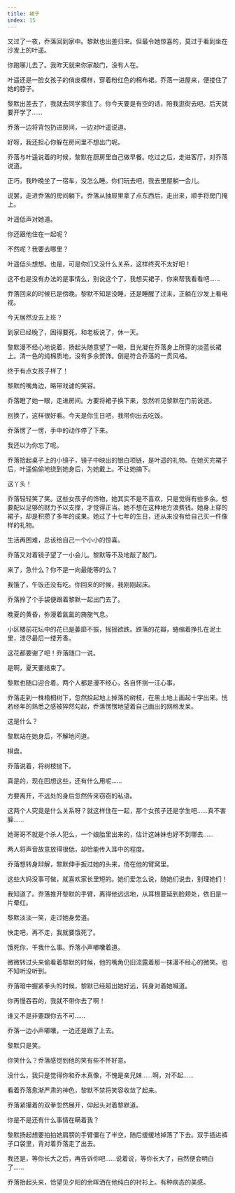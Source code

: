 ```yaml
---
title: 裙子
index: 15
---
```


又过了一夜，乔落回到家中。黎默也出差归来。但最令她惊喜的，莫过于看到坐在沙发上的叶遥。

你跑哪儿去了。我昨天就来你家敲门，没有人在。

叶遥还是一脸女孩子的俏皮模样，穿着粉红色的棉布裙。乔落一进屋来，便搂住了她的脖子。

黎默出差去了，我就去同学家住了。你今天要是有空的话，陪我逛街去吧。后天就要开学了……

乔落一边将背包扔进房间，一边对叶遥说道。

好呀，我还担心你躲在房间里不想出门呢。

乔落与叶遥说着的时候，黎默在厨房里自己做早餐。吃过之后，走进客厅，对乔落说道。

正巧，我昨晚坐了一宿车，没怎么睡。你们玩去吧，我去里屋躺一会儿。

说罢，走进乔落的房间躺下。乔落从抽屉里拿了点东西后，走出来，顺手将房门掩上。

叶遥低声对她道。

你还跟他住在一起呢？

不然呢？我要去哪里？

叶遥低头想想。也是，可是你们又没什么关系，这样终究不太好吧！

这不也是没有办法的是事情么，别说这个了，我想买裙子，你来帮我看看吧……

乔落回来的时候已是傍晚。黎默不知是没睡，还是睡醒了过来，正躺在沙发上看电视。

今天居然没去上班？

到家已经晚了，困得要死，和老板说了，休一天。

黎默漫不经心地说着，扬起头随意望了一眼，目光凝在乔落身上所穿的淡蓝长裙上。清一色的纯棉质地，没有多余赘饰。倒是符合乔落的一贯风格。

终于有点女孩子样了！

黎默的嘴角边，略带戏谑的笑容。

乔落瞪了她一眼，走进房间。方要将裙子换下来，忽然听见黎默在门前说道。

别换了，这样很好看。今天是你生日吧，我带你出去吃饭。

乔落愣了一愣，手中的动作停了下来。


我还以为你忘了呢。

乔落拾起桌子上的小镜子，镜子中映出的银白项链，是叶遥的礼物。在她买完裙子后，叶遥偷偷地绕到她身后，为她戴上。不让她摘下。

这丫头！

乔落轻轻笑了笑。这些女孩子的饰物，她其实不是不喜欢，只是觉得有些多余。想要配以足够的财力予以支撑，才觉得正当。她不想在这种地方浪费钱。她身上穿的裙子，却是积攒了多年的成果。她过了十七年的生日，还从来没有给自己买一件像样的礼物。

生活再困难，总该给自己一个小小的惊喜。

乔落又对着镜子望了一小会儿。黎默等不及地敲了敲门。

来了，急什么？你不是一向最能等的么？

我饿了，午饭还没有吃。你回来的时候，我刚刚起床。

乔落拎了个手袋便跟着黎默一起出门去了。

晚夏的黄昏，弥漫着氤氲的旖旎气息。

小区楼前花坛中的花已是萎靡不振，摇摇欲跌。跌落的花瓣，蜷缩着挣扎在泥土里，泄尽最后一缕芳香。

这花都要谢了吧！乔落随口一说。

是啊，夏天要结束了。

黎默也随口迎合着。两个人都是漫不经心，各自怀揣一汪心事。

乔落走到一株梧桐树下，忽然拾起地上掉落的树枝，在黑土地上画起十字出来。恍若经年的熟悉之感被猝然勾起，乔落愣愣地望着自己画出的网格发呆。

这是什么？

黎默站在她身后，不解地问道。

棋盘。

乔落说着，将树枝抛下。

真是的，现在回想这些，还有什么用呢……

方要离开，不远处的身后忽然传来窃窃的私语。

这两个人究竟是什么关系呀？就这样住在一起，那个女孩子还是学生吧……真不害臊……

她哥哥不就是个杀人犯么，一个娘胎里出来的，估计这妹妹也好不到哪去……

两人将声音故意放得很低，却恰能传入耳中的程度。

乔落想转身辩解，黎默伸手扳过她的头来，倚在他的臂窝里。

这些大妈没事可做，就喜欢家长里短的。她们爱怎么说，随她们说去，别理她们！

我知道了。乔落推开黎默的手臂，离得他远远地，从耳根蔓延到脸颊处，依旧是一片晕红。

黎默淡淡一笑，走过她身旁道。

快走吧，再不走，我就要饿死了。

饿死你，干我什么事。乔落小声嘟囔着道。

微微转过头来偷看着黎默的时候，他的嘴角仍旧流露着那一抹漫不经心的微笑。也不知听没听到。

乔落暗中握紧拳头的时候，黎默已经超出她好远，转身对着她喊道。

你再慢吞吞的，我就不带你去了啊！

谁又不是非要跟你去不可……

乔落一边小声嘟囔，一边还是跟了上去。

黎默只是笑。

你笑什么？乔落感觉到他的笑有些不怀好意。

没什么，我只是觉得你和乔木真像，不愧是亲兄妹……啊，对不起……

看着乔落愈渐严肃的神色，黎默不禁将笑容收敛了起来。

乔落紧攥着的双拳忽然展开，仰起头对着黎默道。

你是不是还有什么事情在瞒着我？

黎默扬起想要拍拍她肩膀的手臂僵在了半空，随后缓缓地掉落了下去。双手插进裤子口袋里，背对着乔落走了出去。

我还是，等你长大之后，再告诉你吧……说着说，等你长大了，自然便会明白了……

乔落抬起头来，恰望见夕阳的余晖洒在他纯白的衬衫上。有种病态的美感。
